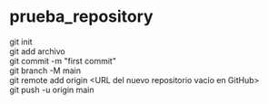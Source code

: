 # prueba_repository
git init \
git add archivo \
git commit -m "first commit" \
git branch -M main \
git remote add origin <URL del nuevo repositorio vacío en GitHub> \
git push -u origin main 
